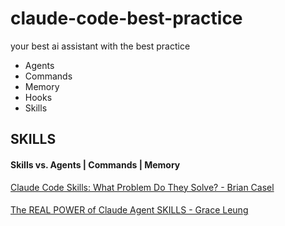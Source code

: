 # claude-code-best-practice
your best ai assistant with the best practice

- Agents
- Commands
- Memory
- Hooks
- Skills

## SKILLS
#### Skills vs. Agents | Commands | Memory
[Claude Code Skills: What Problem Do They Solve? - Brian Casel](https://www.youtube.com/watch?v=Z0DB0kCfNOM)

#### 
[The REAL POWER of Claude Agent SKILLS - Grace Leung](https://youtu.be/m-5DjcgFmfQ)
